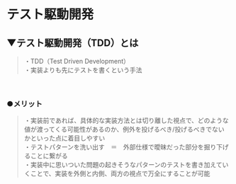 # テスト駆動開発

## ▼テスト駆動開発（TDD）とは
>・TDD（Test Driven Development）<br>
>・実装よりも先にテストを書くという手法<br>
<br>

### ●メリット
>・実装前であれば、具体的な実装方法とは切り離した視点で、どのような値が渡ってくる可能性があるのか、例外を投げるべき/投げるべきでないかといった点に着目しやすい<br>
>・テストパターンを洗い出す　＝　外部仕様で曖昧だった部分を掘り下げることに繋がる<br>
>・実装中に思いついた問題の起きそうなパターンのテストを書き加えていくことで、実装を外側と内側、両方の視点で万全にすることが可能
<br>
